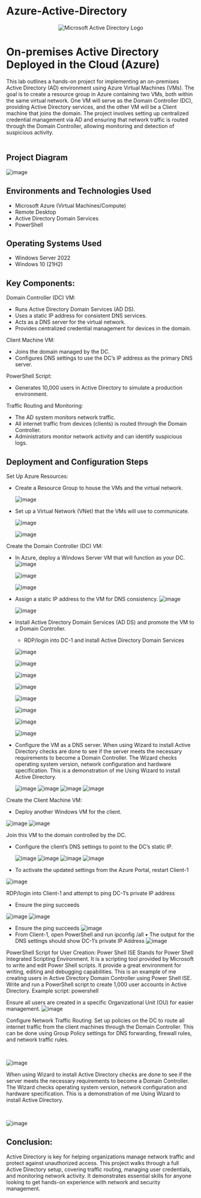 # Azure-Active-Directory
<p align="center">
<img src="https://i.imgur.com/pU5A58S.png" alt="Microsoft Active Directory Logo"/>
</p>

<h1>On-premises Active Directory Deployed in the Cloud (Azure)</h1>
This lab outlines a hands-on project for implementing an on-premises Active Directory (AD) environment using Azure Virtual Machines (VMs). The goal is to create a resource group in Azure containing two VMs, both within the same virtual network. One VM will serve as the Domain Controller (DC), providing Active Directory services, and the other VM will be a Client machine that joins the domain. The project involves setting up centralized credential management via AD and ensuring that network traffic is routed through the Domain Controller, allowing monitoring and detection of suspicious activity.
<br /><br />

<h2>Project Diagram</h2>

![image](https://github.com/user-attachments/assets/7ed42b43-6042-49c4-94da-f567aceaa7d0)


<h2>Environments and Technologies Used</h2>

- Microsoft Azure (Virtual Machines/Compute)
- Remote Desktop
- Active Directory Domain Services
- PowerShell

<h2>Operating Systems Used </h2>

- Windows Server 2022
- Windows 10 (21H2)

<h2>Key Components:</h2>

Domain Controller (DC) VM:
 - Runs Active Directory Domain Services (AD DS).
 - Uses a static IP address for consistent DNS services.
 - Acts as a DNS server for the virtual network.
 - Provides centralized credential management for devices in the domain.

Client Machine VM:
 - Joins the domain managed by the DC.
 - Configures DNS settings to use the DC’s IP address as the primary DNS server.

PowerShell Script:
 - Generates 10,000 users in Active Directory to simulate a production environment.

Traffic Routing and Monitoring:
 - The AD system monitors network traffic.
 - All internet traffic from devices (clients) is routed through the Domain Controller.
 - Administrators monitor network activity and can identify suspicious logs.

<h2>Deployment and Configuration Steps</h2>

<p>

Set Up Azure Resources:
- Create a Resource Group to house the VMs and the virtual network.

  ![image](https://github.com/user-attachments/assets/137cae6f-a387-4dc6-838f-ce5711cd5afa)

- Set up a Virtual Network (VNet) that the VMs will use to communicate.

  ![image](https://github.com/user-attachments/assets/b048c013-bff5-48c5-834a-4232f139f57a)

  ![image](https://github.com/user-attachments/assets/c34b05a9-b826-494f-91d8-8254fd077c8f)

Create the Domain Controller (DC) VM:

- In Azure, deploy a Windows Server VM that will function as your DC.
  ![image](https://github.com/user-attachments/assets/dca8d1f8-21d9-4b3a-b1ae-2f87e7e0ab55)

  ![image](https://github.com/user-attachments/assets/db321eb1-f00c-4e5f-8bf9-4c590b05badd)

  ![image](https://github.com/user-attachments/assets/96f2c7ce-2d79-4300-ad31-e5db9b4c1249)

- Assign a static IP address to the VM for DNS consistency.
  ![image](https://github.com/user-attachments/assets/848f0dc4-8986-4d10-a71e-34990d6d15ea)

  ![image](https://github.com/user-attachments/assets/95ee63b1-7448-473a-a9b1-c24634ec37a6)

- Install Active Directory Domain Services (AD DS) and promote the VM to a Domain Controller.
  - RDP/login into DC-1 and install Active Directory Domain Services

  ![image](https://github.com/user-attachments/assets/bdc34ab6-b628-4ba7-afa3-0c34a1f70ebb)

  ![image](https://github.com/user-attachments/assets/d6caccf7-23ad-444e-a354-fadb32da4628)

  ![image](https://github.com/user-attachments/assets/aceef685-94a8-4b26-9916-920e0e091eeb)

  ![image](https://github.com/user-attachments/assets/17687740-0880-4d7c-93b5-4bee2febc094)

  ![image](https://github.com/user-attachments/assets/98540afe-388e-44c6-a807-37f7cfbcceb6)

  ![image](https://github.com/user-attachments/assets/12429596-7669-43ef-99de-b7f96141020a)

  
  ![image](https://github.com/user-attachments/assets/57d6e055-f8d3-4dc8-978d-f964168c2845)

  ![image](https://github.com/user-attachments/assets/50134a9c-963c-4903-8e4e-4c93e331012a)


  
- Configure the VM as a DNS server. When using Wizard to install Active Directory checks are done to see if the server meets the necessary requirements to become a Domain Controller. The Wizard checks operating system version, network configuration and hardware specification. This is a demonstration of me Using Wizard to install Active Directory.

   ![image]()
   ![image]()
   ![image]()
   ![image]()

Create the Client Machine VM:
- Deploy another Windows VM for the client.
  
 ![image](https://github.com/user-attachments/assets/98460eff-ab81-4b22-9283-23d70c7e1cd9)
 ![image](https://github.com/user-attachments/assets/1cf36e37-6282-4780-a9e3-05cdb23c5c36)

Join this VM to the domain controlled by the DC.
- Configure the client’s DNS settings to point to the DC’s static IP.

  ![image](https://github.com/user-attachments/assets/e0bee256-1bbc-48cd-a08f-912244d2e335)
  ![image](https://github.com/user-attachments/assets/1f76ae64-3ba6-4710-83f3-cf73b13af076)
 ![image](https://github.com/user-attachments/assets/40b3d501-d14e-44ea-a6b3-e7ee5686f760)
 ![image](https://github.com/user-attachments/assets/6ce566fa-6b58-4586-b38b-7c4faa612a58)

- To activate the updated settings from the Azure Portal, restart Client-1
  
 ![image](https://github.com/user-attachments/assets/ecbf768e-f7f9-464c-a372-92bb2ac6d30a)

RDP/login into Client-1 and attempt to ping DC-1’s private IP address
 - Ensure the ping succeeds

  ![image](https://github.com/user-attachments/assets/301aed2e-ba45-4712-ae3b-e1f009067966)
  ![image](https://github.com/user-attachments/assets/1054bccf-bbd7-4dc6-ae8c-5c574aaa06a7)
 - Ensure the ping succeeds
  ![image](https://github.com/user-attachments/assets/f71ca7f2-60e7-4c50-8688-0f0315a05caf)
 - From Client-1, open PowerShell and run ipconfig /all
	• The output for the DNS settings should show DC-1’s private IP 
	Address
![image](https://github.com/user-attachments/assets/146d3f33-2a50-4798-9287-1a9d5a4b97a1)






PowerShell Script for User Creation:
Power Shell ISE Stands for Power Shell Integrated Scripting Environment. It is a scripting tool provided by Microsoft to write and edit Power Shell scripts. It provide a great environment for writing, editing and debugging capabilities. This is an example of me creating users in Active Directory Domain Controller using Power Shell ISE. Write and run a PowerShell script to create 1,000 user accounts in Active Directory. Example script:
powershell

Ensure all users are created in a specific Organizational Unit (OU) for easier management.
![image]()

Configure Network Traffic Routing:
Set up policies on the DC to route all internet traffic from the client machines through the Domain Controller.
This can be done using Group Policy settings for DNS forwarding, firewall rules, and network traffic rules.


</p>
<br />

<p>

![image]()

</p>
<p>
When using Wizard to install Active Directory checks are done to see if the server meets the necessary requirements to become a Domain Controller. The Wizard checks operating system version, network configuration and hardware specification. This is a demonstration of me Using Wizard to install Active Directory.
</p>
<br />

<p>

![image]()

</p>
<p>
<h2>Conclusion:</h2>
Active Directory is key for helping organizations manage network traffic and protect against unauthorized access. This project walks through a full Active Directory setup, covering traffic routing, managing user credentials, and monitoring network activity. It demonstrates essential skills for anyone looking to get hands-on experience with network and security management.
</p>
<br />
